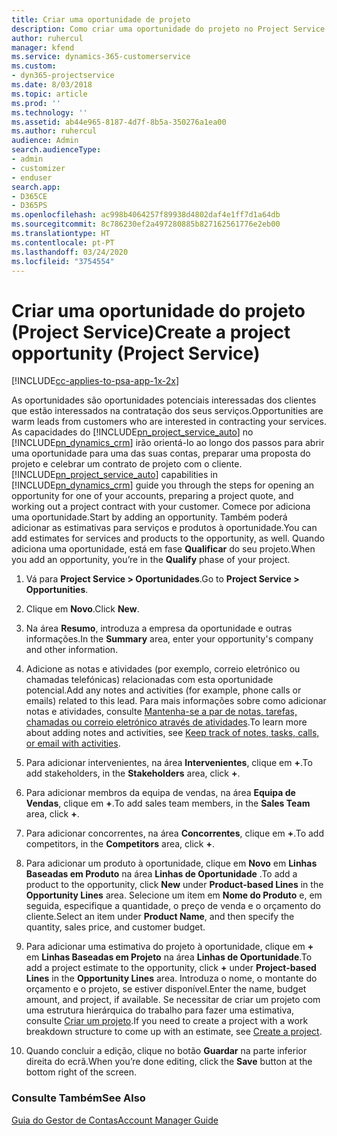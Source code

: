 ```yaml
---
title: Criar uma oportunidade de projeto
description: Como criar uma oportunidade do projeto no Project Service
author: ruhercul
manager: kfend
ms.service: dynamics-365-customerservice
ms.custom:
- dyn365-projectservice
ms.date: 8/03/2018
ms.topic: article
ms.prod: ''
ms.technology: ''
ms.assetid: ab44e965-8187-4d7f-8b5a-350276a1ea00
ms.author: ruhercul
audience: Admin
search.audienceType:
- admin
- customizer
- enduser
search.app:
- D365CE
- D365PS
ms.openlocfilehash: ac998b4064257f89938d4802daf4e1ff7d1a64db
ms.sourcegitcommit: 8c786230ef2a497280885b827162561776e2eb00
ms.translationtype: HT
ms.contentlocale: pt-PT
ms.lasthandoff: 03/24/2020
ms.locfileid: "3754554"
---
```

# <a name="create-a-project-opportunity-project-service"></a><span data-ttu-id="4bb42-103">Criar uma oportunidade do projeto (Project Service)</span><span class="sxs-lookup"><span data-stu-id="4bb42-103">Create a project opportunity (Project Service)</span></span>

[!INCLUDE[cc-applies-to-psa-app-1x-2x](../includes/cc-applies-to-psa-app-1x-2x.md)]

<span data-ttu-id="4bb42-104">As oportunidades são oportunidades potenciais interessadas dos clientes que estão interessados na contratação dos seus serviços.</span><span class="sxs-lookup"><span data-stu-id="4bb42-104">Opportunities are warm leads from customers who are interested in contracting your services.</span></span> <span data-ttu-id="4bb42-105">As capacidades do [!INCLUDE[pn_project_service_auto](../includes/pn-project-service-auto.md)] no [!INCLUDE[pn_dynamics_crm](../includes/pn-dynamics-crm.md)] irão orientá-lo ao longo dos passos para abrir uma oportunidade para uma das suas contas, preparar uma proposta do projeto e celebrar um contrato de projeto com o cliente.</span><span class="sxs-lookup"><span data-stu-id="4bb42-105">[!INCLUDE[pn_project_service_auto](../includes/pn-project-service-auto.md)] capabilities in [!INCLUDE[pn_dynamics_crm](../includes/pn-dynamics-crm.md)] guide you through the steps for opening an opportunity for one of your accounts, preparing a project quote, and working out a project contract with your customer.</span></span> <span data-ttu-id="4bb42-106">Comece por adiciona uma oportunidade.</span><span class="sxs-lookup"><span data-stu-id="4bb42-106">Start by adding an opportunity.</span></span> <span data-ttu-id="4bb42-107">Também poderá adicionar as estimativas para serviços e produtos à oportunidade.</span><span class="sxs-lookup"><span data-stu-id="4bb42-107">You can add estimates for services and products to the opportunity, as well.</span></span> <span data-ttu-id="4bb42-108">Quando adiciona uma oportunidade, está em fase **Qualificar** do seu projeto.</span><span class="sxs-lookup"><span data-stu-id="4bb42-108">When you add an opportunity, you’re in the **Qualify** phase of your project.</span></span>  
  
1.  <span data-ttu-id="4bb42-109">Vá para **Project Service > Oportunidades**.</span><span class="sxs-lookup"><span data-stu-id="4bb42-109">Go to **Project Service > Opportunities**.</span></span>  
  
2.  <span data-ttu-id="4bb42-110">Clique em **Novo**.</span><span class="sxs-lookup"><span data-stu-id="4bb42-110">Click **New**.</span></span>  
  
3.  <span data-ttu-id="4bb42-111">Na área **Resumo**, introduza a empresa da oportunidade e outras informações.</span><span class="sxs-lookup"><span data-stu-id="4bb42-111">In the **Summary** area, enter your opportunity's company and other information.</span></span>  
  
4.  <span data-ttu-id="4bb42-112">Adicione as notas e atividades (por exemplo, correio eletrónico ou chamadas telefónicas) relacionadas com esta oportunidade potencial.</span><span class="sxs-lookup"><span data-stu-id="4bb42-112">Add any notes and activities (for example, phone calls or emails) related to this lead.</span></span> <span data-ttu-id="4bb42-113">Para mais informações sobre como adicionar notas e atividades, consulte [Mantenha-se a par de notas, tarefas, chamadas ou correio eletrónico através de atividades](../basics/work-with-activities.md).</span><span class="sxs-lookup"><span data-stu-id="4bb42-113">To learn more about adding notes and activities, see [Keep track of notes, tasks, calls, or email with activities](../basics/work-with-activities.md).</span></span>  
  
5.  <span data-ttu-id="4bb42-114">Para adicionar intervenientes, na área **Intervenientes**, clique em **+**.</span><span class="sxs-lookup"><span data-stu-id="4bb42-114">To add stakeholders, in the **Stakeholders** area, click **+**.</span></span>  
  
6.  <span data-ttu-id="4bb42-115">Para adicionar membros da equipa de vendas, na área **Equipa de Vendas**, clique em **+**.</span><span class="sxs-lookup"><span data-stu-id="4bb42-115">To add sales team members, in the **Sales Team** area, click **+**.</span></span>  
  
7.  <span data-ttu-id="4bb42-116">Para adicionar concorrentes, na área **Concorrentes**, clique em **+**.</span><span class="sxs-lookup"><span data-stu-id="4bb42-116">To add competitors, in the **Competitors** area, click **+**.</span></span>  
  
8.  <span data-ttu-id="4bb42-117">Para adicionar um produto à oportunidade, clique em **Novo** em **Linhas Baseadas em Produto** na área **Linhas de Oportunidade** .</span><span class="sxs-lookup"><span data-stu-id="4bb42-117">To add a product to the opportunity, click **New** under **Product-based Lines** in the **Opportunity Lines** area.</span></span> <span data-ttu-id="4bb42-118">Selecione um item em **Nome do Produto** e, em seguida, especifique a quantidade, o preço de venda e o orçamento do cliente.</span><span class="sxs-lookup"><span data-stu-id="4bb42-118">Select an item under **Product Name**, and then specify the quantity, sales price, and customer budget.</span></span>  
  
9. <span data-ttu-id="4bb42-119">Para adicionar uma estimativa do projeto à oportunidade, clique em **+** em **Linhas Baseadas em Projeto** na área **Linhas de Oportunidade**.</span><span class="sxs-lookup"><span data-stu-id="4bb42-119">To add a project estimate to the opportunity, click **+** under **Project-based Lines** in the **Opportunity Lines** area.</span></span> <span data-ttu-id="4bb42-120">Introduza o nome, o montante do orçamento e o projeto, se estiver disponível.</span><span class="sxs-lookup"><span data-stu-id="4bb42-120">Enter the name, budget amount, and project, if available.</span></span> <span data-ttu-id="4bb42-121">Se necessitar de criar um projeto com uma estrutura hierárquica do trabalho para fazer uma estimativa, consulte [Criar um projeto](../project-service/create-project.md).</span><span class="sxs-lookup"><span data-stu-id="4bb42-121">If you need to create a project with a work breakdown structure to come up with an estimate, see [Create a project](../project-service/create-project.md).</span></span>  
  
10. <span data-ttu-id="4bb42-122">Quando concluir a edição, clique no botão **Guardar** na parte inferior direita do ecrã.</span><span class="sxs-lookup"><span data-stu-id="4bb42-122">When you’re done editing, click the **Save** button at the bottom right of the screen.</span></span>  
  
### <a name="see-also"></a><span data-ttu-id="4bb42-123">Consulte Também</span><span class="sxs-lookup"><span data-stu-id="4bb42-123">See Also</span></span>  
 [<span data-ttu-id="4bb42-124">Guia do Gestor de Contas</span><span class="sxs-lookup"><span data-stu-id="4bb42-124">Account Manager Guide</span></span>](../project-service/account-manager-guide.md)
